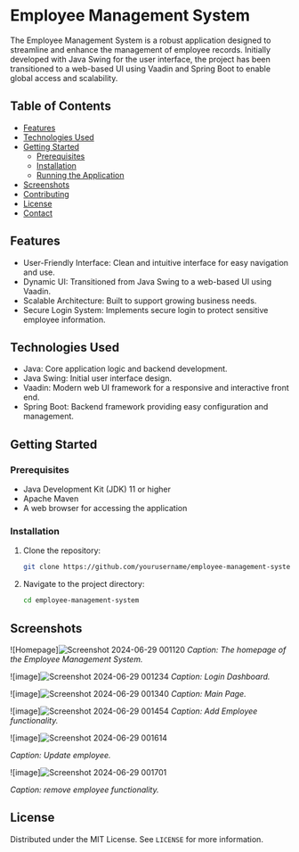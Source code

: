 # Employee Management System

The Employee Management System is a robust application designed to streamline and enhance the management of employee records. Initially developed with Java Swing for the user interface, the project has been transitioned to a web-based UI using Vaadin and Spring Boot to enable global access and scalability.

## Table of Contents

- [Features](#features)
- [Technologies Used](#technologies-used)
- [Getting Started](#getting-started)
  - [Prerequisites](#prerequisites)
  - [Installation](#installation)
  - [Running the Application](#running-the-application)
- [Screenshots](#screenshots)
- [Contributing](#contributing)
- [License](#license)
- [Contact](#contact)

## Features

- User-Friendly Interface: Clean and intuitive interface for easy navigation and use.
- Dynamic UI: Transitioned from Java Swing to a web-based UI using Vaadin.
- Scalable Architecture: Built to support growing business needs.
- Secure Login System: Implements secure login to protect sensitive employee information.

## Technologies Used

- Java: Core application logic and backend development.
- Java Swing: Initial user interface design.
- Vaadin: Modern web UI framework for a responsive and interactive front end.
- Spring Boot: Backend framework providing easy configuration and management.

## Getting Started

### Prerequisites

- Java Development Kit (JDK) 11 or higher
- Apache Maven
- A web browser for accessing the application

### Installation

1. Clone the repository:
    ```bash
    git clone https://github.com/yourusername/employee-management-system.git
    ```
2. Navigate to the project directory:
    ```bash
    cd employee-management-system
    ```


## Screenshots
![Homepage]![Screenshot 2024-06-29 001120](https://github.com/rishi899/EmployeeManagementSystem/assets/119059306/a35afa9f-ba90-423d-a9a5-9646dd33f68c)
*Caption: The homepage of the Employee Management System.*

![image]![Screenshot 2024-06-29 001234](https://github.com/rishi899/EmployeeManagementSystem/assets/119059306/de9f5639-b468-4c69-9b45-61b05abecd57)
*Caption: Login Dashboard.*

![image]![Screenshot 2024-06-29 001340](https://github.com/rishi899/EmployeeManagementSystem/assets/119059306/f677490d-fa8b-4220-b62c-0070998fe62d)
*Caption: Main Page.*

![image]![Screenshot 2024-06-29 001454](https://github.com/rishi899/EmployeeManagementSystem/assets/119059306/ec72ff43-c6ea-4025-9e95-23d369185284)
*Caption: Add Employee functionality.*

![image]![Screenshot 2024-06-29 001614](https://github.com/rishi899/EmployeeManagementSystem/assets/119059306/927ab8f7-baba-4ba7-ae1e-aecb7ed55672)

*Caption: Update employee.*

![image]![Screenshot 2024-06-29 001701](https://github.com/rishi899/EmployeeManagementSystem/assets/119059306/086901b0-e5d2-46d9-8b98-9e1c07702883)

*Caption: remove employee functionality.*












## License

Distributed under the MIT License. See `LICENSE` for more information.
